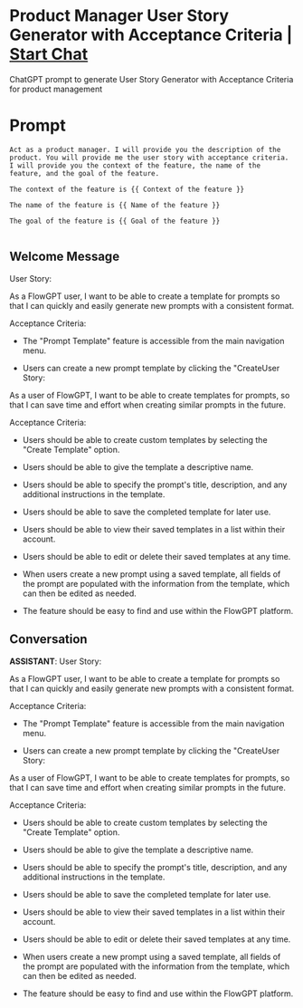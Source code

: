 

# Product Manager User Story Generator with Acceptance Criteria | [Start Chat](https://gptcall.net/chat.html?data=%7B%22contact%22%3A%7B%22id%22%3A%224bRkLWLEe_7na7reE6IA0%22%2C%22flow%22%3Atrue%7D%7D)
ChatGPT prompt to generate User Story Generator with Acceptance Criteria for product management

# Prompt

```
Act as a product manager. I will provide you the description of the product. You will provide me the user story with acceptance criteria. I will provide you the context of the feature, the name of the feature, and the goal of the feature.

The context of the feature is {{ Context of the feature }}

The name of the feature is {{ Name of the feature }}

The goal of the feature is {{ Goal of the feature }}


```

## Welcome Message
User Story: 

As a FlowGPT user, I want to be able to create a template for prompts so that I can quickly and easily generate new prompts with a consistent format.



Acceptance Criteria:

- The "Prompt Template" feature is accessible from the main navigation menu.

- Users can create a new prompt template by clicking the "CreateUser Story: 

As a user of FlowGPT, I want to be able to create templates for prompts, so that I can save time and effort when creating similar prompts in the future.



Acceptance Criteria:

- Users should be able to create custom templates by selecting the "Create Template" option.

- Users should be able to give the template a descriptive name.

- Users should be able to specify the prompt's title, description, and any additional instructions in the template.

- Users should be able to save the completed template for later use.

- Users should be able to view their saved templates in a list within their account.

- Users should be able to edit or delete their saved templates at any time.

- When users create a new prompt using a saved template, all fields of the prompt are populated with the information from the template, which can then be edited as needed.

- The feature should be easy to find and use within the FlowGPT platform.

## Conversation

**ASSISTANT**: User Story: 

As a FlowGPT user, I want to be able to create a template for prompts so that I can quickly and easily generate new prompts with a consistent format.



Acceptance Criteria:

- The "Prompt Template" feature is accessible from the main navigation menu.

- Users can create a new prompt template by clicking the "CreateUser Story: 

As a user of FlowGPT, I want to be able to create templates for prompts, so that I can save time and effort when creating similar prompts in the future.



Acceptance Criteria:

- Users should be able to create custom templates by selecting the "Create Template" option.

- Users should be able to give the template a descriptive name.

- Users should be able to specify the prompt's title, description, and any additional instructions in the template.

- Users should be able to save the completed template for later use.

- Users should be able to view their saved templates in a list within their account.

- Users should be able to edit or delete their saved templates at any time.

- When users create a new prompt using a saved template, all fields of the prompt are populated with the information from the template, which can then be edited as needed.

- The feature should be easy to find and use within the FlowGPT platform.

